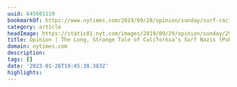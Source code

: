 ```yaml
---
uuid: 645601119
bookmarkOf: https://www.nytimes.com/2019/09/28/opinion/sunday/surf-racism.html
category: article
headImage: https://static01.nyt.com/images/2019/09/29/opinion/sunday/29Duane2/29Duane2-largeHorizontalJumbo.jpg?year=2019&h=682&w=1024&s=a85f89582fbc19111dab7f1a4cfd373b13f31761cab85d494d6745129b0cbb4c&k=ZQJBKqZ0VN
title: Opinion | The Long, Strange Tale of California’s Surf Nazis (Published 2019)
domain: nytimes.com
description: 
tags: []
date: '2023-01-26T19:45:38.383Z'
highlights: 
---
```




